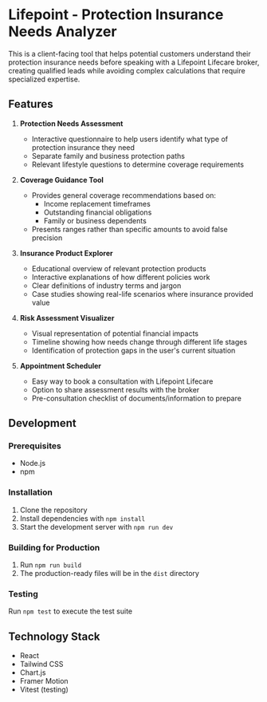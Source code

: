 # Lifepoint - Protection Insurance Needs Analyzer

This is a client-facing tool that helps potential customers understand their protection insurance needs before speaking with a Lifepoint Lifecare broker, creating qualified leads while avoiding complex calculations that require specialized expertise.

## Features

1. **Protection Needs Assessment**
   - Interactive questionnaire to help users identify what type of protection insurance they need
   - Separate family and business protection paths
   - Relevant lifestyle questions to determine coverage requirements

2. **Coverage Guidance Tool**
   - Provides general coverage recommendations based on:
     - Income replacement timeframes
     - Outstanding financial obligations
     - Family or business dependents
   - Presents ranges rather than specific amounts to avoid false precision

3. **Insurance Product Explorer**
   - Educational overview of relevant protection products
   - Interactive explanations of how different policies work
   - Clear definitions of industry terms and jargon
   - Case studies showing real-life scenarios where insurance provided value

4. **Risk Assessment Visualizer**
   - Visual representation of potential financial impacts
   - Timeline showing how needs change through different life stages
   - Identification of protection gaps in the user's current situation

5. **Appointment Scheduler**
   - Easy way to book a consultation with Lifepoint Lifecare
   - Option to share assessment results with the broker
   - Pre-consultation checklist of documents/information to prepare

## Development

### Prerequisites

- Node.js
- npm

### Installation

1. Clone the repository
2. Install dependencies with `npm install`
3. Start the development server with `npm run dev`

### Building for Production

1. Run `npm run build`
2. The production-ready files will be in the `dist` directory

### Testing

Run `npm test` to execute the test suite

## Technology Stack

- React
- Tailwind CSS
- Chart.js
- Framer Motion
- Vitest (testing)